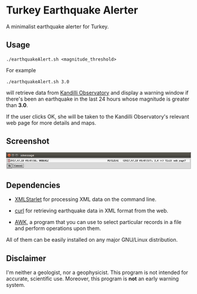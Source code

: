 # Turkey Earthquake Alerter

A minimalist earthquake alerter for Turkey.

## Usage

    ./earthquakeAlert.sh <magnitude_threshold>
    
For example

    ./earthquakeAlert.sh 3.0
    
will retrieve data
from [Kandilli Observatory](http://www.koeri.boun.edu.tr/eew/index.htm) and
display a warning window if there's been an earthquake in the last 24 hours
whose magnitude is greater than **3.0**.

If the user clicks OK, she will be taken to the Kandilli Observatory's relevant
web page for more details and maps.

## Screenshot

![Screenshot](./img/screenshot01.png "Screenshot")


## Dependencies

* [XMLStarlet](http://xmlstar.sourceforge.net/) for processing XML data on the
  command line.

* [curl](https://curl.haxx.se/) for retrieving earthquake data in XML format
  from the web.

* [AWK](https://en.wikipedia.org/wiki/AWK), a program that you can use to select
  particular records in a file and perform operations upon them.

All of them can be easily installed on any major GNU/Linux distribution.

## Disclaimer

I'm neither a geologist, nor a geophysicist. This program is not intended for
accurate, scientific use. Moreover, this program is **not** an early warning
system.
